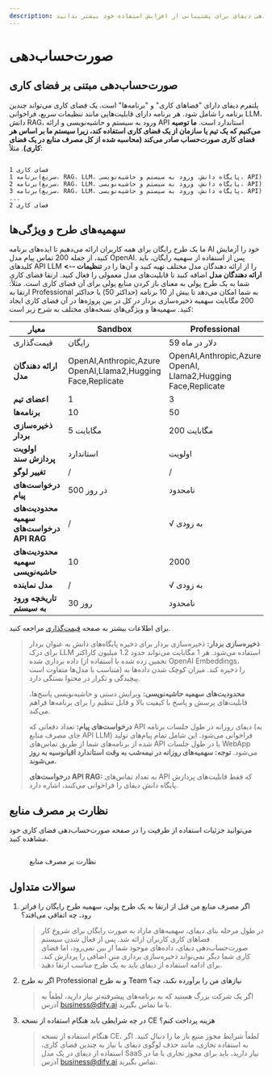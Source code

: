 ```yaml
---
description: درباره برنامه‌های صورت‌حساب‌دهی دیفای برای پشتیبانی از افزایش استفاده خود بیشتر بدانید.
---
```


# صورت‌حساب‌دهی

## صورت‌حساب‌دهی مبتنی بر فضای کاری

پلتفرم دیفای دارای "فضاهای کاری" و "برنامه‌ها" است. یک فضای کاری می‌تواند چندین برنامه را شامل شود. هر برنامه دارای قابلیت‌هایی مانند تنظیمات سریع، فراخوانی LLM، دانش RAG، ورود به سیستم و حاشیه‌نویسی و ارائه API استاندارد است. **ما توصیه می‌کنیم که یک تیم یا سازمان از یک فضای کاری استفاده کند، زیرا سیستم ما بر اساس هر فضای کاری صورت‌حساب صادر می‌کند (محاسبه شده از کل مصرف منابع در یک فضای کاری)**. مثلاً:

```Plaintext

فضای کاری 1  
برنامه 1(سریع، RAG، LLM، پایگاه دانش، ورود به سیستم و حاشیه‌نویسی، API)
برنامه 2(سریع، RAG، LLM، پایگاه دانش، ورود به سیستم و حاشیه‌نویسی، API) 
برنامه 3(سریع، RAG، LLM، پایگاه دانش، ورود به سیستم و حاشیه‌نویسی، API)
...
فضای کاری 2
```

## سهمیه‌های طرح و ویژگی‌ها

ما یک طرح رایگان برای همه کاربران ارائه می‌دهیم تا ایده‌های برنامه AI خود را آزمایش کنید، از جمله 200 تماس پیام مدل OpenAI. پس از استفاده از سهمیه رایگان، باید کلیدهای API LLM را از ارائه دهندگان مدل مختلف تهیه کنید و آن‌ها را در **تنظیمات --> ارائه دهندگان مدل** اضافه کنید تا قابلیت‌های مدل معمولی را فعال کنید. ارتقا فضای کاری شما به یک طرح پولی به معنای باز کردن منابع پولی برای آن فضای کاری است. مثلاً: ارتقا به Professional به شما امکان می‌دهد تا بیش از 10 برنامه (حداکثر 50) با حداکثر 200 مگابایت سهمیه ذخیره‌سازی بردار  در کل در بین پروژه‌ها در آن فضای کاری ایجاد کنید. سهمیه‌ها و ویژگی‌های نسخه‌های مختلف به شرح زیر است:

<table><thead><tr><th width="148">معیار</th><th width="237">Sandbox</th><th>Professional </th><th>Team</th></tr></thead><tbody><tr><td>قیمت‌گذاری</td><td>رایگان</td><td>59 دلار در ماه</td><td>159 دلار در ماه</td></tr><tr><td><strong>ارائه دهندگان مدل</strong></td><td>OpenAI,Anthropic,Azure OpenAI,Llama2,Hugging Face,Replicate</td><td>OpenAI,Anthropic,Azure OpenAI, Llama2,Hugging Face,Replicate</td><td>OpenAI,Anthropic,Azure OpenAI, Llama2,Hugging Face,Replicate</td></tr><tr><td><strong>اعضای تیم</strong></td><td>1</td><td>3</td><td>نامحدود</td></tr><tr><td><strong>برنامه‌ها</strong></td><td>10</td><td>50</td><td>نامحدود</td></tr><tr><td><strong>ذخیره‌سازی بردار</strong></td><td>5 مگابایت</td><td>200 مگابایت</td><td>1 گیگابایت</td></tr><tr><td><strong>اولویت پردازش سند</strong></td><td>استاندارد</td><td>اولویت</td><td>اولویت</td></tr><tr><td><strong>تغییر لوگو</strong></td><td>/</td><td>/</td><td>√</td></tr><tr><td><strong>درخواست‌های پیام</strong></td><td>500 در روز</td><td>نامحدود</td><td>نامحدود</td></tr><tr><td><strong>محدودیت‌های سهمیه درخواست‌های API RAG</strong></td><td>/</td><td>√ به زودی</td><td>√ به زودی</td></tr><tr><td><strong>محدودیت‌های سهمیه حاشیه‌نویسی</strong></td><td>10</td><td>2000</td><td>5000</td></tr><tr><td><strong>مدل نماینده</strong></td><td>/</td><td>√ به زودی</td><td>√ به زودی</td></tr><tr><td><strong>تاریخچه ورود به سیستم</strong></td><td>30 روز</td><td>نامحدود</td><td>نامحدود</td></tr></tbody></table>

برای اطلاعات بیشتر به صفحه [قیمت‌گذاری](https://dify.ai/pricing) مراجعه کنید.

> **ذخیره‌سازی بردار:** ذخیره‌سازی بردار برای ذخیره پایگاه‌های دانش به عنوان بردار برای درک LLM استفاده می‌شود. هر 1 مگابایت می‌تواند حدود 1.2 میلیون کاراکتر داده برداری شده (تخمین زده شده با استفاده از OpenAI Embeddings، متناسب با مدل‌ها متفاوت است) را ذخیره کند. میزان کوچک شدن داده‌ها به پیچیدگی و تکرار در محتوا بستگی دارد.
>
> **محدودیت‌های سهمیه حاشیه‌نویسی:** ویرایش دستی و حاشیه‌نویسی پاسخ‌ها، قابلیت‌های پرسش و پاسخ با کیفیت بالا و قابل تنظیم را برای برنامه‌ها فراهم می‌کند.
>
> **درخواست‌های پیام:** تعداد دفعاتی که API دیفای روزانه در طول جلسات برنامه (به جای مصرف منابع API LLM) فراخوانی می‌شود. این شامل تمام پیام‌های تولید شده از برنامه‌های شما از طریق تماس‌های API یا در طول جلسات WebApp می‌شود. **توجه: سهمیه‌های روزانه در نیمه‌شب به وقت استاندارد اقیانوسیه به روز می‌شوند.**
>
> **درخواست‌های API RAG:** به تعداد تماس‌های API که فقط قابلیت‌های پردازش پایگاه دانش دیفای را فراخوانی می‌کنند، اشاره دارد.

## نظارت بر مصرف منابع

می‌توانید جزئیات استفاده از ظرفیت را در صفحه صورت‌حساب‌دهی فضای کاری خود مشاهده کنید.

<figure><img src="../.gitbook/assets/usage.png" alt=""><figcaption><p>نظارت بر مصرف منابع</p></figcaption></figure>

## سوالات متداول

1.  اگر مصرف منابع من قبل از ارتقا به یک طرح پولی، سهمیه طرح رایگان را فراتر رود، چه اتفاقی می‌افتد؟

    > در طول مرحله بتای دیفای، سهمیه‌های مازاد به صورت رایگان برای شروع کار فضاهای کاری کاربران ارائه شد. پس از فعال شدن سیستم صورت‌حساب‌دهی دیفای، داده‌های موجود شما از بین نمی‌رود، اما فضای کاری شما دیگر نمی‌تواند ذخیره‌سازی برداری متن اضافی را پردازش کند. برای ادامه استفاده از دیفای باید به یک طرح مناسب ارتقا دهید.
2.  اگر نه طرح Professional و نه طرح Team نیازهای من را برآورده نکند، چه؟

    > اگر یک شرکت بزرگ هستید که به برنامه‌های پیشرفته‌تر نیاز دارید، لطفاً به آدرس [business@dify.ai](mailto:business@dify.ai) با ما تماس بگیرید.
3.  در چه شرایطی باید هنگام استفاده از نسخه CE هزینه پرداخت کنم؟

    > هنگام استفاده از نسخه CE، لطفاً شرایط مجوز منبع باز ما را دنبال کنید. اگر به استفاده تجاری، مانند حذف لوگوی دیفای یا نیاز به چندین فضای کاری، استفاده از دیفای در یک مدل SaaS نیاز دارید، باید برای مجوز تجاری با ما در آدرس [business@dify.ai](mailto:business@dify.ai) تماس بگیرید.


